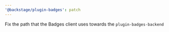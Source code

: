 ```yaml
---
'@backstage/plugin-badges': patch
---
```


Fix the path that the Badges client uses towards the `plugin-badges-backend`
